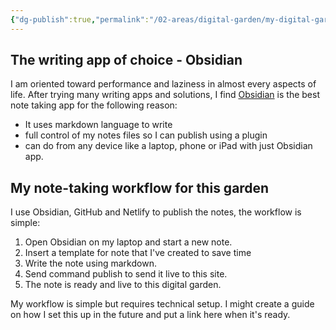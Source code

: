 ```yaml
---
{"dg-publish":true,"permalink":"/02-areas/digital-garden/my-digital-garden-workflow/","title":"My digital garden workflow","tags":["obsidian"],"noteIcon":"1","created":"2025-02-02T23:39:30.000+11:00","updated":"2025-02-02T23:39:30.000+11:00"}
---
```


## The writing app of choice - Obsidian 
I am oriented toward performance and laziness in almost every aspects of life. After trying many writing apps and solutions, I find [Obsidian](www.obsidian.md) is the best note taking app for the following reason:
- It uses markdown language to write
- full control of my notes files so I can publish using a plugin 
- can do from any device like a laptop, phone or iPad with just Obsidian app. 
## My note-taking workflow for this garden
I use Obsidian, GitHub and Netlify to publish the notes, the workflow is simple:
1. Open Obsidian on my laptop and start a new note.
2. Insert a template for note that I've created to save time 
3. Write the note using markdown. 
4. Send command publish to send it live to this site. 
5. The note is ready and live to this digital garden. 

My workflow is simple but requires technical setup. I might create a guide on how I set this up in the future and put a link here when it's ready.